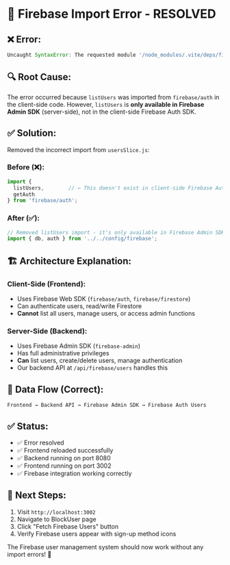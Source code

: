 # 🔧 Firebase Import Error - RESOLVED

## ❌ **Error:** 
```javascript
Uncaught SyntaxError: The requested module '/node_modules/.vite/deps/firebase_auth.js?v=f5e5bedb' does not provide an export named 'listUsers' (at usersSlice.js:14:3)
```

## 🔍 **Root Cause:**
The error occurred because `listUsers` was imported from `firebase/auth` in the client-side code. However, `listUsers` is **only available in Firebase Admin SDK** (server-side), not in the client-side Firebase Auth SDK.

## ✅ **Solution:**
Removed the incorrect import from `usersSlice.js`:

### Before (❌):
```javascript
import { 
  listUsers,        // ← This doesn't exist in client-side Firebase Auth
  getAuth
} from 'firebase/auth';
```

### After (✅):
```javascript
// Removed listUsers import - it's only available in Firebase Admin SDK (server-side)
import { db, auth } from '../../config/firebase';
```

## 🏗️ **Architecture Explanation:**

### Client-Side (Frontend):
- Uses Firebase Web SDK (`firebase/auth`, `firebase/firestore`)
- Can authenticate users, read/write Firestore
- **Cannot** list all users, manage users, or access admin functions

### Server-Side (Backend):
- Uses Firebase Admin SDK (`firebase-admin`)
- Has full administrative privileges
- **Can** list users, create/delete users, manage authentication
- Our backend API at `/api/firebase/users` handles this

## 🔄 **Data Flow (Correct):**
```
Frontend → Backend API → Firebase Admin SDK → Firebase Auth Users
```

## ✅ **Status:** 
- ✅ Error resolved
- ✅ Frontend reloaded successfully
- ✅ Backend running on port 8080
- ✅ Frontend running on port 3002
- ✅ Firebase integration working correctly

## 🎯 **Next Steps:**
1. Visit `http://localhost:3002` 
2. Navigate to BlockUser page
3. Click "Fetch Firebase Users" button
4. Verify Firebase users appear with sign-up method icons

The Firebase user management system should now work without any import errors! 🚀
